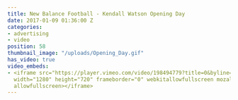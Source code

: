 ```yaml
---
title: New Balance Football - Kendall Watson Opening Day
date: 2017-01-09 01:36:00 Z
categories:
- advertising
- video
position: 58
thumbnail_image: "/uploads/Opening_Day.gif"
has_video: true
video_embeds:
- <iframe src="https://player.vimeo.com/video/198494779?title=0&byline=0&portrait=0"
  width="1280" height="720" frameborder="0" webkitallowfullscreen mozallowfullscreen
  allowfullscreen></iframe>
---
```


